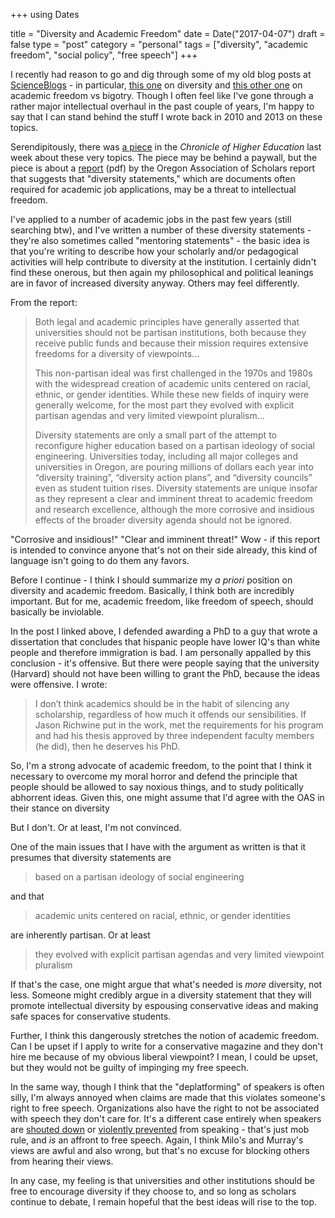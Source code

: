 +++
using Dates

title = "Diversity and Academic Freedom"
date = Date("2017-04-07")
draft = false
type = "post"
category = "personal"
tags = ["diversity", "academic freedom", "social policy", "free speech"]
+++

I recently had reason to go and dig through some of my old blog posts at [ScienceBlogs](http://scienceblogs.com/webeasties) -
in particular, [this one](http://scienceblogs.com/webeasties/2010/12/16/seriously-fuck-diversity/)
on diversity and [this other one](http://scienceblogs.com/webeasties/2013/05/21/science-racism-and-political-correctness/)
on academic freedom vs bigotry. Though I often feel like I've gone through a
rather major intellectual overhaul in the past couple of years, I'm happy to say
that I can stand behind the stuff I wrote back in 2010 and 2013 on these topics.

Serendipitously, there was [a piece](http://www.chronicle.com/blogs/ticker/faculty-diversity-statements-are-called-threats-to-academic-freedom/117536)
in the _Chronicle of Higher Education_ last week about these very topics. The
piece may be behind a paywall, but the piece is about a [report](http://www.oregonscholars.org/wp-content/uploads/OAS_8Mar2017_DiversityStatements_Rev1.pdf) (pdf)
by the Oregon Association of Scholars report that suggests that "diversity statements,"
which are documents often required for academic job applications, may be a threat
to intellectual freedom.

I've applied to a number of academic jobs in the past few years (still searching
btw), and I've written a number of these diversity statements - they're also
sometimes called "mentoring statements" - the basic idea is that you're writing
to describe how your scholarly and/or pedagogical activities will help contribute
to diversity at the institution. I certainly didn't find these onerous, but then
again my philosophical and political leanings are in favor of increased diversity
anyway. Others may feel differently.

From the report:

> Both legal and academic principles have generally asserted that universities should not be
  partisan institutions, both because they receive public funds and because their mission requires
  extensive freedoms for a diversity of viewpoints...
>
> This non-partisan ideal was first challenged in the 1970s and 1980s with the widespread creation
  of academic units centered on racial, ethnic, or gender identities. While these new fields of
  inquiry were generally welcome, for the most part they evolved with explicit partisan agendas
  and very limited viewpoint pluralism...
>  
> Diversity statements are only a small part of the attempt to reconfigure higher education based
  on a partisan ideology of social engineering. Universities today, including all major colleges and
  universities in Oregon, are pouring millions of dollars each year into “diversity training”,
  “diversity action plans”, and “diversity councils” even as student tuition rises. Diversity
  statements are unique insofar as they represent a clear and imminent threat to academic freedom
  and research excellence, although the more corrosive and insidious effects of the broader
  diversity agenda should not be ignored.

"Corrosive and insidious!" "Clear and imminent threat!" Wow - if this report is
intended to convince anyone that's not on their side already, this kind of
language isn't going to do them any favors.

Before I continue - I think I should summarize my _a priori_ position on diversity
and academic freedom. Basically, I think both are incredibly important. But for me,
academic freedom, like freedom of speech, should basically be inviolable.

In the post I linked above, I defended awarding a PhD to a guy that wrote a dissertation
that concludes that hispanic people have lower IQ's than white people and therefore
immigration is bad. I am personally appalled by this conclusion - it's offensive.
But there were people saying that the university (Harvard) should not have been
willing to grant the PhD, because the ideas were offensive. I wrote:

> I don’t think academics should be in the habit of silencing any scholarship,
  regardless of how much it offends our sensibilities.
  If Jason Richwine put in the work, met the requirements for his program
  and had his thesis approved by three independent faculty members (he did), then he deserves his PhD.

So, I'm a strong advocate of academic freedom, to the point that I think it
necessary to overcome my moral horror and defend the principle that people should
be allowed to say noxious things, and to study politically abhorrent ideas. Given
this, one might assume that I'd agree with the OAS in their stance on diversity

But I don't. Or at least, I'm not convinced.

One of the main issues that I have with the argument as written is that it presumes
that diversity statements are

> based on a partisan ideology of social engineering

and that

> academic units centered on racial, ethnic, or gender identities

are inherently partisan. Or at least

> they evolved with explicit partisan agendas and very limited viewpoint pluralism

If that's the case, one might argue that what's needed is _more_ diversity, not
less. Someone might credibly argue in a diversity statement that they will
promote intellectual diversity by espousing conservative ideas and making safe
spaces for conservative students.

Further, I think this dangerously stretches the notion of academic freedom. Can
I be upset if I apply to write for a conservative magazine and they don't hire me
because of my obvious liberal viewpoint? I mean, I could be upset, but they
would not be guilty of impinging my free speech.

In the same way, though I think that the "deplatforming" of speakers is often
silly, I'm always annoyed when claims are made that this violates someone's
right to free speech. Organizations also have the right to not be associated
with speech they don't care for. It's a different case entirely when speakers are
[shouted down](https://www.theatlantic.com/education/archive/2017/03/conflicting-views-on-the-middlebury-controversy/519984/)
or [violently prevented](http://www.bbc.com/news/world-us-canada-38837142) from
speaking - that's just mob rule, and _is_ an affront to free speech. Again, I
think Milo's and Murray's views are awful and also wrong, but that's no excuse
for blocking others from hearing their views.

In any case, my feeling is that universities and other institutions should be
free to encourage diversity if they choose to, and so long as scholars continue
to debate, I remain hopeful that the best ideas will rise to the top.

